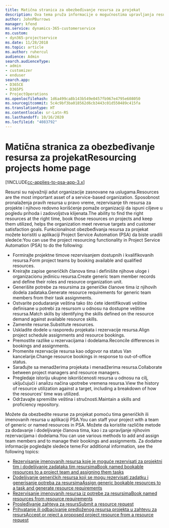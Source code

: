 ```yaml
---
title: Matična stranica za obezbeđivanje resursa za projekat
description: Ova tema pruža informacije o mogućnostima upravljanja resursima u aplikaciji Project Service Automation (PSA) za Dynamics 365.
author: JohnPBurrows
manager: kfend
ms.service: dynamics-365-customerservice
ms.custom:
- dyn365-projectservice
ms.date: 11/28/2018
ms.topic: article
ms.author: ruhercul
audience: Admin
search.audienceType:
- admin
- customizer
- enduser
search.app:
- D365CE
- D365PS
- ProjectOperations
ms.openlocfilehash: 1d6a499ca8b143b549e0457fb967e4795e608050
ms.sourcegitcommit: 5c4c9bf3ba018562d6cb3443c01d550489c415fa
ms.translationtype: HT
ms.contentlocale: sr-Latn-RS
ms.lasthandoff: 10/16/2020
ms.locfileid: "4083792"
---
```

# <a name="resourcing-projects-home-page"></a><span data-ttu-id="75eb9-103">Matična stranica za obezbeđivanje resursa za projekat</span><span class="sxs-lookup"><span data-stu-id="75eb9-103">Resourcing projects home page</span></span>

[!INCLUDE[cc-applies-to-psa-app-3.x](../includes/cc-applies-to-psa-app-3x.md)]

<span data-ttu-id="75eb9-104">Resursi su najvažniji adut organizacije zasnovane na uslugama.</span><span class="sxs-lookup"><span data-stu-id="75eb9-104">Resources are the most important asset of a service-based organization.</span></span> <span data-ttu-id="75eb9-105">Sposobnost pronalaženja pravih resursa u pravo vreme, rezervisanje tih resursa za projekte i njihovo redovno korišćenje pomaže organizaciji da ispuni ciljeve u pogledu prihoda i zadovoljstva klijenata.</span><span class="sxs-lookup"><span data-stu-id="75eb9-105">The ability to find the right resources at the right time, book those resources on projects and keep them utilized, helps the organization meet revenue targets and customer satisfaction goals.</span></span> <span data-ttu-id="75eb9-106">Funkcionalnost obezbeđivanja resursa za projekat možete koristiti u aplikaciji Project Service Automation (PSA) da biste uradili sledeće:</span><span class="sxs-lookup"><span data-stu-id="75eb9-106">You can use the project resourcing functionality in Project Service Automation (PSA) to do the following:</span></span>

- <span data-ttu-id="75eb9-107">Formirajte projektne timove rezervisanjem dostupnih i kvalifikovanih resursa.</span><span class="sxs-lookup"><span data-stu-id="75eb9-107">Form project teams by booking available and qualified resources.</span></span>
- <span data-ttu-id="75eb9-108">Kreirajte zapise generičkih članova tima i definišite njihove uloge i organizacionu jedinicu resursa.</span><span class="sxs-lookup"><span data-stu-id="75eb9-108">Create generic team member records and define their roles and resource organization unit.</span></span>
- <span data-ttu-id="75eb9-109">Generišite potrebe za resursima za generičke članove tima iz njihovih dodela zadataka.</span><span class="sxs-lookup"><span data-stu-id="75eb9-109">Generate resource requirements for generic team members from their task assignments.</span></span>
- <span data-ttu-id="75eb9-110">Ostvarite podudaranje veština tako što ćete identifikovati veštine definisane u potrebi za resursom u odnosu na dostupne veštine resursa.</span><span class="sxs-lookup"><span data-stu-id="75eb9-110">Match skills by identifying the skills defined on the resource demand against available resource skills.</span></span>
- <span data-ttu-id="75eb9-111">Zamenite resurse.</span><span class="sxs-lookup"><span data-stu-id="75eb9-111">Substitute resources.</span></span>
- <span data-ttu-id="75eb9-112">Uskladite dodele u rasporedu projekata i rezervacije resursa.</span><span class="sxs-lookup"><span data-stu-id="75eb9-112">Align project schedule assignments and resource bookings.</span></span>
- <span data-ttu-id="75eb9-113">Premostite razlike u rezervacijama i dodelama.</span><span class="sxs-lookup"><span data-stu-id="75eb9-113">Reconcile differences in bookings and assignments.</span></span>
- <span data-ttu-id="75eb9-114">Promenite rezervacije resursa kao odgovor na status Van kancelarije.</span><span class="sxs-lookup"><span data-stu-id="75eb9-114">Change resource bookings in response to out-of-office status.</span></span>
- <span data-ttu-id="75eb9-115">Sarađujte sa menadžerima projekata i menadžerima resursa.</span><span class="sxs-lookup"><span data-stu-id="75eb9-115">Collaborate between project managers and resource managers.</span></span>
- <span data-ttu-id="75eb9-116">Pregledaje istoriju ukupne iskorišćenosti resursa u odnosu na cilj, uključujući i analizu načina upotrebe vremena resursa.</span><span class="sxs-lookup"><span data-stu-id="75eb9-116">View the history of resource utilization against a target, including a breakdown of how the resources' time was utilized.</span></span>
- <span data-ttu-id="75eb9-117">Održavajte spremište veština i stručnosti.</span><span class="sxs-lookup"><span data-stu-id="75eb9-117">Maintain a skills and proficiency repository.</span></span>


<span data-ttu-id="75eb9-118">Možete da obezbedite resurse za projekat pomoću tima generičkih ili imenovanih resursa u aplikaciji PSA.</span><span class="sxs-lookup"><span data-stu-id="75eb9-118">You can staff your project with a team of generic or named resources in PSA.</span></span> <span data-ttu-id="75eb9-119">Možete da koristite različite metode za dodavanje i dodeljivanje članova tima, kao i za upravljanje njihovim rezervacijama i dodelama.</span><span class="sxs-lookup"><span data-stu-id="75eb9-119">You can use various methods to add and assign team members and to manage their bookings and assignments.</span></span> <span data-ttu-id="75eb9-120">Za dodatne informacije pogledajte sledeće teme:</span><span class="sxs-lookup"><span data-stu-id="75eb9-120">For additional information, see the following topics:</span></span>

- [<span data-ttu-id="75eb9-121">Rezervisanje imenovanih resursa koje je moguće rezervisati za projektni tim i dodeljivanje zadataka tim resursima</span><span class="sxs-lookup"><span data-stu-id="75eb9-121">Book named bookable resources to a project team and assigning them tasks</span></span>](assign-named-bookable-resource.md)
- [<span data-ttu-id="75eb9-122">Dodeljivanje generičkih resursa koji se mogu rezervisati zadatku i generisanje potreba za resursima</span><span class="sxs-lookup"><span data-stu-id="75eb9-122">Assign generic bookable resources to a task and generate resource requirements</span></span>](assign-generic-bookable-resource.md)
- [<span data-ttu-id="75eb9-123">Rezervisanje imenovanih resursa iz potrebe za resursima</span><span class="sxs-lookup"><span data-stu-id="75eb9-123">Book named resources from resource requirements</span></span>](book-named-resource.md)
- [<span data-ttu-id="75eb9-124">Prosleđivanje zahteva za resurs</span><span class="sxs-lookup"><span data-stu-id="75eb9-124">Submit a resource request</span></span>](submit-resource-request.md)
- [<span data-ttu-id="75eb9-125">Prihvatanje ili odbacivanje predloženog resursa projekta u zahtevu za resurs</span><span class="sxs-lookup"><span data-stu-id="75eb9-125">Accept or reject a proposed project resource from a resource request</span></span>](accept-reject-proposed-resource.md)
